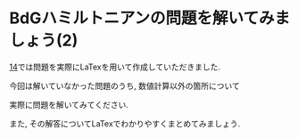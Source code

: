 # BdGハミルトニアンの問題を解いてみましょう(2)

[14](./../14/)では問題を実際にLaTexを用いて作成していただきました.

今回は解いていなかった問題のうち, 数値計算以外の箇所について

実際に問題を解いてみてください.

また, その解答についてLaTexでわかりやすくまとめてみましょう.
